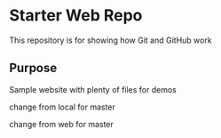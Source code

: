 # Starter Web Repo

This repository is for showing how Git and GitHub work

## Purpose

Sample website with plenty of files for demos

change from local for master

change from web for master
